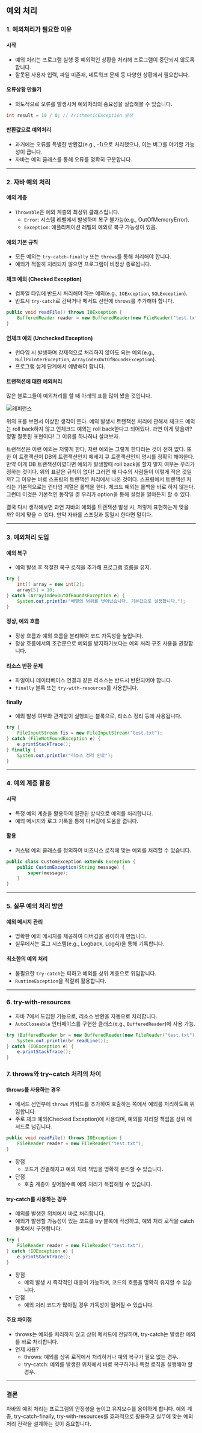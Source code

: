## 예외 처리

### 1. 예외처리가 필요한 이유

#### 시작
- 예외 처리는 프로그램 실행 중 예외적인 상황을 처리해 프로그램이 중단되지 않도록 합니다.
- 잘못된 사용자 입력, 파일 미존재, 네트워크 문제 등 다양한 상황에서 필요합니다.

#### 오류상황 만들기
- 의도적으로 오류를 발생시켜 예외처리의 중요성을 실습해볼 수 있습니다.

```java
int result = 10 / 0; // ArithmeticException 발생
```

#### 반환값으로 예외처리
- 과거에는 오류를 특별한 반환값(e.g., -1)으로 처리했으나, 이는 버그를 야기할 가능성이 큽니다.
- 자바는 예외 클래스를 통해 오류를 명확히 구분합니다.

---

### 2. 자바 예외 처리

#### 예외 계층
- `Throwable`은 예외 계층의 최상위 클래스입니다.
  - `Error`: 시스템 레벨에서 발생하며 복구 불가능(e.g., OutOfMemoryError).
  - `Exception`: 애플리케이션 레벨의 예외로 복구 가능성이 있음.

#### 예외 기본 규칙
- 모든 예외는 `try-catch-finally` 또는 `throws`를 통해 처리해야 합니다.
- 예외가 적절히 처리되지 않으면 프로그램이 비정상 종료됩니다.

#### 체크 예외 (Checked Exception)
- 컴파일 타임에 반드시 처리해야 하는 예외(e.g., `IOException`, `SQLException`).
- 반드시 `try-catch`로 감싸거나 메서드 선언에 `throws`를 추가해야 합니다.

```java
public void readFile() throws IOException {
    BufferedReader reader = new BufferedReader(new FileReader("test.txt"));
}
```

#### 언체크 예외 (Unchecked Exception)
- 런타임 시 발생하며 강제적으로 처리하지 않아도 되는 예외(e.g., `NullPointerException`, `ArrayIndexOutOfBoundsException`).
- 프로그램 설계 단계에서 예방해야 합니다.

#### 트랜잭션에 대한 예외처리

많은 블로그들이 예외처리를 할 때 아래의 표를 많이 봤을 것입니다.

![레퍼런스](./assets/reference01.png)

위의 표를 보면서 이상한 생각이 든다. 예외 발생시 트랜잭션 처리에 관해서 체크드 예외는 roll back하지 않고 언체크드 예외는 roll back한다고 되어있다.
과연 이게 맞을까? 정말 잘못된 표현이다! 그 이유를 하나하나 살펴보자.

트랜잭션은 이런 예외는 저렇게 한다, 저런 예외는 그렇게 한다라는 것이 전혀 없다. 또한 이 트랜잭션이 DB의 트랜잭션인지 메세지 큐 트랜잭션인지 명시를 정확히 해야한다.
만약 이게 DB 트랜잭션이였다면 예외가 발생할때 roll back을 할지 말지 여부는 우리가 정하는 것이다. 위의 표같은 규칙이 없다!
그러면 왜 다수의 사람들이 이렇게 적은 것일까? 그 이유는 바로 스프링의 트랜잭션 처리에서 나온 것이다. 스프링에서 트랜잭션 처리는 기본적으로는 런타임 계열은 롤백을 한다. 체크드 예외는 롤백을 바로 하지 않는다.
그런데 이것은 기본적인 동작일 뿐 우리가 option을 통해 설정을 얼마든지 할  수 있다.

결국 다시 생각해보면 과연 자바의 예외를 트랜잭션 발생 시, 저렇게 표현하는게 맞을까? 이게 맞을 수 있다. 만약 자바를 스프링과 동일시 한다면 말이다.

---

### 3. 예외처리 도입

#### 예외 복구
- 예외 발생 후 적절한 복구 로직을 추가해 프로그램 흐름을 유지.

```java
try {
    int[] array = new int[2];
    array[5] = 10;
} catch (ArrayIndexOutOfBoundsException e) {
    System.out.println("배열의 범위를 벗어났습니다. 기본값으로 설정합니다.");
}
```

#### 정상, 예외 흐름
- 정상 흐름과 예외 흐름을 분리하여 코드 가독성을 높입니다.
- 정상 흐름에서의 조건문으로 예외를 방지하기보다는 예외 처리 구조 사용을 권장합니다.

#### 리소스 반환 문제
- 파일이나 데이터베이스 연결과 같은 리소스는 반드시 반환되어야 합니다.
- `finally` 블록 또는 `try-with-resources`를 사용합니다.

#### finally
- 예외 발생 여부와 관계없이 실행되는 블록으로, 리소스 정리 등에 사용됩니다.

```java
try {
    FileInputStream fis = new FileInputStream("test.txt");
} catch (FileNotFoundException e) {
    e.printStackTrace();
} finally {
    System.out.println("리소스 정리 완료");
}
```

---

### 4. 예외 계층 활용

#### 시작
- 특정 예외 계층을 활용하여 일관된 방식으로 예외를 처리합니다.
- 예외 메시지와 로그 기록을 통해 디버깅에 도움을 줍니다.

#### 활용
- 커스텀 예외 클래스를 정의하여 비즈니스 로직에 맞는 예외를 처리할 수 있습니다.

```java
public class CustomException extends Exception {
    public CustomException(String message) {
        super(message);
    }
}
```

---

### 5. 실무 예외 처리 방안

#### 예외 메시지 관리
- 명확한 예외 메시지를 제공하여 디버깅을 용이하게 만듭니다.
- 실무에서는 로그 시스템(e.g., Logback, Log4j)을 통해 기록합니다.

#### 최소한의 예외 처리
- 불필요한 `try-catch`는 피하고 예외를 상위 계층으로 위임합니다.
- `RuntimeException`을 적절히 활용합니다.

---

### 6. try-with-resources
- 자바 7에서 도입된 기능으로, 리소스 반환을 자동으로 처리합니다.
- `AutoCloseable` 인터페이스를 구현한 클래스(e.g., `BufferedReader`)에 사용 가능.

```java
try (BufferedReader br = new BufferedReader(new FileReader("test.txt"))) {
    System.out.println(br.readLine());
} catch (IOException e) {
    e.printStackTrace();
}
```

### 7. throws와 try~catch 처리의 차이

#### throws를 사용하는 경우
- 메서드 선언부에 `throws` 키워드를 추가하여 호출하는 쪽에서 예외를 처리하도록 위임합니다.
- 주로 체크 예외(Checked Exception)에 사용되며, 예외를 처리할 책임을 상위 메서드로 넘깁니다.

```java
public void readFile() throws IOException {
    FileReader reader = new FileReader("test.txt");
}
```

- 장점
  - 코드가 간결해지고 예외 처리 책임을 명확히 분리할 수 있습니다.
- 단점
  - 호출 계층이 깊어질수록 예외 처리가 복잡해질 수 있습니다.

#### try-catch를 사용하는 경우
- 예외를 발생한 위치에서 바로 처리합니다.
- 예외가 발생할 가능성이 있는 코드를 try 블록에 작성하고, 예외 처리 로직을 catch 블록에서 구현합니다.

```java
try {
    FileReader reader = new FileReader("test.txt");
} catch (IOException e) {
    e.printStackTrace();
}
```

- 장점
  - 예외 발생 시 즉각적인 대응이 가능하며, 코드의 흐름을 명확히 유지할 수 있습니다.
- 단점
  - 예외 처리 코드가 많아질 경우 가독성이 떨어질 수 있습니다.

#### 주요 차이점
- throws는 예외를 처리하지 않고 상위 메서드에 전달하며, try-catch는 발생한 예외를 바로 처리합니다.
- 언제 사용?
  - throws: 예외를 상위 로직에서 처리하거나 예외 복구가 필요 없는 경우.
  - try-catch: 예외를 발생한 위치에서 바로 복구하거나 특정 로직을 실행해야 할 경우.

---

### 결론

자바의 예외 처리는 프로그램의 안정성을 높이고 유지보수를 용이하게 합니다. 예외 계층, try-catch-finally, try-with-resources를 효과적으로 활용하고 실무에 맞는 예외 처리 전략을 설계하는 것이 중요합니다.